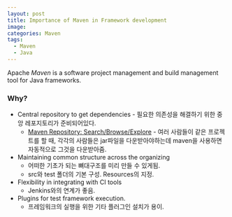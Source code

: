 ```yaml
---
layout: post
title: Importance of Maven in Framework development
image:
categories: Maven
tags:
  - Maven
  - Java
---
```


Apache *Maven* is a software project management and build management tool for Java frameworks.

### Why?

- Central repository to get dependencies
  		- 필요한 의존성을 해결하기 위한 중앙 레포지토리가 준비되어있다.
  - [Maven Repository: Search/Browse/Explore](https://mvnrepository.com/)
    	- 여러 사람들이 같은 프로젝트를 할 때, 각각의 사람들은 jar파일을 다운받아야하는데 maven을 사용하면 자동적으로 그것을 다운받아줌.
- Maintaining common structure across the organizing
	- 어떠한 기초가 되는 뼈대구조를 미리 만들 수 있게됨.
	- src와 test 폴더의 기본 구성. Resources의 지정.
- Flexibility in integrating with CI tools
  - Jenkins와의 연계가 좋음.
- Plugins for test framework execution.
  - 프레임워크의 실행을 위한 기타 플러그인 설치가 용이.


